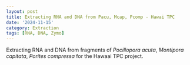 ```yaml
---
layout: post
title: Extracting RNA and DNA from Pacu, Mcap, Pcomp - Hawai TPC
date: '2024-11-15'
category: Extraction
tags: [RNA, DNA, Zymo]
---
```


Extracting RNA and DNA from fragments of _Pocillopora acuta_, _Montipora capitata_, _Porites compressa_ for the Hawaai TPC project.
